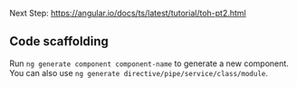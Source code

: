 Next Step: https://angular.io/docs/ts/latest/tutorial/toh-pt2.html

## Code scaffolding

Run `ng generate component component-name` to generate a new component. You can also use `ng generate directive/pipe/service/class/module`.